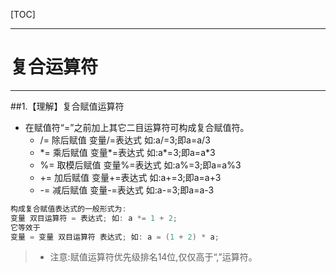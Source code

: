 

[TOC]

---

# 复合运算符

---

##1.【理解】复合赋值运算符

- 在赋值符“=”之前加上其它二目运算符可构成复合赋值符。
    + /= 除后赋值 变量/=表达式 如:a/=3;即a=a/3
    + \*= 乘后赋值 变量\*=表达式 如:a\*=3;即a=a\*3
    + %= 取模后赋值 变量%=表达式 如:a%=3;即a=a%3
    + += 加后赋值 变量+=表达式 如:a+=3;即a=a+3
    + -= 减后赋值 变量-=表达式 如:a-=3;即a=a-3

``` c
构成复合赋值表达式的一般形式为:
变量 双目运算符 = 表达式; 如: a *= 1 + 2;
它等效于
变量 = 变量 双目运算符 表达式; 如: a = (1 + 2) * a;
```

>+ 注意:赋值运算符优先级排名14位,仅仅高于“,”运算符。



